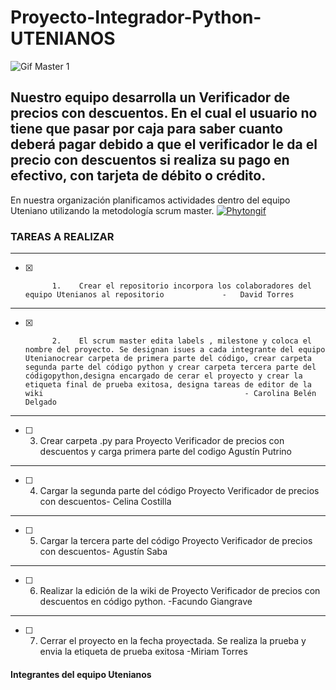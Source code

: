 # Proyecto-Integrador-Python-UTENIANOS
![Gif Master 1](https://i.postimg.cc/VdQGmZnK/Proyecto-python.gif)


## Nuestro equipo desarrolla un Verificador de precios con descuentos. En el cual el usuario no tiene que pasar por caja para saber cuanto deberá pagar debido a que el verificador le da el precio con descuentos si realiza su pago en efectivo, con tarjeta de débito o crédito.
En nuestra organización planificamos actividades dentro del equipo  Uteniano utilizando la metodología scrum master.
<a href='https://postimg.cc/sGYkvPfg' target='_blank'><img src='https://i.postimg.cc/sGYkvPfg/Phytongif.gif' border='0' alt='Phytongif'/></a>
### TAREAS A REALIZAR                 
---
 - [X]           1.    Crear el repositorio incorpora los colaboradores del equipo Utenianos al repositorio             -   David Torres  
---

- [X]           2.    El scrum master edita labels , milestone y coloca el nombre del proyecto. Se designan isues a cada integrante del equipo Utenianocrear carpeta de primera parte del código, crear carpeta segunda parte del código python y crear carpeta tercera parte del códigopython,designa encargado de cerar el proyecto y crear la etiqueta final de prueba exitosa, designa tareas de editor de la wiki                                             - Carolina Belén Delgado
---

- [ ] 3. Crear carpeta .py para Proyecto Verificador de precios con descuentos y carga primera parte del codigo Agustín Putrino
---

- [ ] 4. Cargar la segunda parte del código Proyecto Verificador de precios con descuentos- Celina Costilla
--- 

- [ ] 5. Cargar la tercera parte del código Proyecto Verificador de precios con descuentos- Agustín Saba
---

- [ ] 6. Realizar la edición de la wiki de Proyecto Verificador de precios con descuentos en código python. -Facundo Giangrave
---
- [ ] 7. Cerrar el proyecto en la fecha proyectada. Se realiza la prueba y envia la etiqueta de prueba exitosa -Miriam Torres

#### Integrantes del equipo Utenianos


